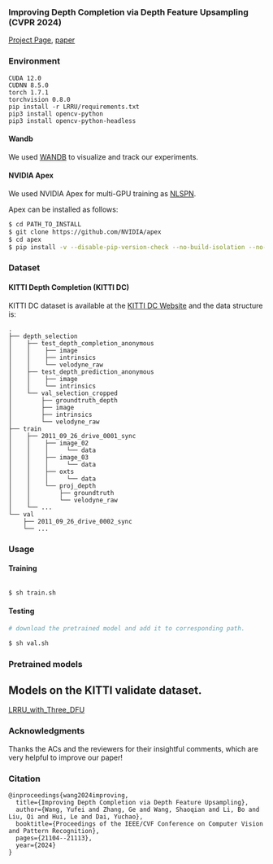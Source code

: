 ### Improving Depth Completion via Depth Feature Upsampling (CVPR 2024)

[Project Page](https://npucvr.github.io/DFU/), [paper](https://openaccess.thecvf.com/content/CVPR2024/papers/Wang_Improving_Depth_Completion_via_Depth_Feature_Upsampling_CVPR_2024_paper.pdf)

### Environment
```
CUDA 12.0
CUDNN 8.5.0
torch 1.7.1
torchvision 0.8.0
pip install -r LRRU/requirements.txt
pip3 install opencv-python
pip3 install opencv-python-headless
```

#### Wandb

We used <a href="https://wandb.ai/" target="_blank">WANDB</a> to visualize and track our experiments.

#### NVIDIA Apex

We used NVIDIA Apex for multi-GPU training as <a href="https://github.com/zzangjinsun/NLSPN_ECCV20" target="_blank">NLSPN</a>.

Apex can be installed as follows:

```bash
$ cd PATH_TO_INSTALL
$ git clone https://github.com/NVIDIA/apex
$ cd apex
$ pip install -v --disable-pip-version-check --no-build-isolation --no-cache-dir ./
```


### Dataset

#### KITTI Depth Completion (KITTI DC)

KITTI DC dataset is available at the [KITTI DC Website](http://www.cvlibs.net/datasets/kitti/eval_depth.php?benchmark=depth_completion) and the data structure is:

```
.
├── depth_selection
│    ├── test_depth_completion_anonymous
│    │    ├── image
│    │    ├── intrinsics
│    │    └── velodyne_raw
│    ├── test_depth_prediction_anonymous
│    │    ├── image
│    │    └── intrinsics
│    └── val_selection_cropped
│        ├── groundtruth_depth
│        ├── image
│        ├── intrinsics
│        └── velodyne_raw
├── train
│    ├── 2011_09_26_drive_0001_sync
│    │    ├── image_02
│    │    │     └── data
│    │    ├── image_03
│    │    │     └── data
│    │    ├── oxts
│    │    │     └── data
│    │    └── proj_depth
│    │        ├── groundtruth
│    │        └── velodyne_raw
│    └── ...
└── val
    ├── 2011_09_26_drive_0002_sync
    └── ...
```

### Usage

#### Training

```bash

$ sh train.sh

```

#### Testing

```bash
# download the pretrained model and add it to corresponding path.

$ sh val.sh

```


### Pretrained models

## Models on the KITTI validate dataset.

[LRRU_with_Three_DFU](https://drive.google.com/file/d/1IYoobWIImsD1GwFJfnv4RkVL1cAFZ7sX/view?usp=drive_link)


### Acknowledgments

Thanks the ACs and the reviewers for their insightful comments, which are very helpful to improve our paper!



### Citation
```
@inproceedings{wang2024improving,
  title={Improving Depth Completion via Depth Feature Upsampling},
  author={Wang, Yufei and Zhang, Ge and Wang, Shaoqian and Li, Bo and Liu, Qi and Hui, Le and Dai, Yuchao},
  booktitle={Proceedings of the IEEE/CVF Conference on Computer Vision and Pattern Recognition},
  pages={21104--21113},
  year={2024}
}
```
